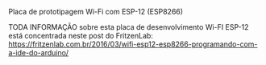 Placa de prototipagem Wi-Fi com ESP-12 (ESP8266)

TODA INFORMAÇÃO sobre esta placa de desenvolvimento Wi-FI ESP-12 está concentrada neste post do FritzenLab: https://fritzenlab.com.br/2016/03/wifi-esp12-esp8266-programando-com-a-ide-do-arduino/

